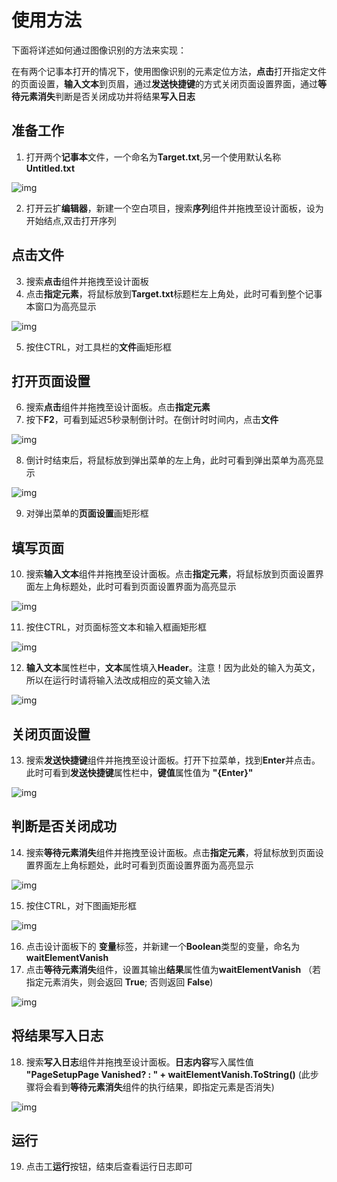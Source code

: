 # 使用方法

下面将详述如何通过图像识别的方法来实现：

在有两个记事本打开的情况下，使用图像识别的元素定位方法，**点击**打开指定文件的页面设置，**输入文本**到页眉，通过**发送快捷键**的方式关闭页面设置界面，通过**等待元素消失**判断是否关闭成功并将结果**写入日志**


## 准备工作
1. 打开两个**记事本**文件，一个命名为**Target.txt**,另一个使用默认名称**Untitled.txt**

![img](https://docimages.blob.core.chinacloudapi.cn/images/Amanda/Tutorial/OCR/TwoNotepad.png)

2. 打开云扩**编辑器**，新建一个空白项目，搜索**序列**组件并拖拽至设计面板，设为开始结点,双击打开序列


## 点击文件
3. 搜索**点击**组件并拖拽至设计面板
4. 点击**指定元素**，将鼠标放到**Target.txt**标题栏左上角处，此时可看到整个记事本窗口为高亮显示

![img](https://docimages.blob.core.chinacloudapi.cn/images/Amanda/Tutorial/OCR/HighlightTitle.png)

5. 按住CTRL，对工具栏的**文件**画矩形框


## 打开页面设置
6. 搜索**点击**组件并拖拽至设计面板。点击**指定元素**
7. 按下**F2**，可看到延迟5秒录制倒计时。在倒计时时间内，点击**文件** 

![img](https://docimages.blob.core.chinacloudapi.cn/images/Amanda/Tutorial/OCR/Delay.png)

8. 倒计时结束后，将鼠标放到弹出菜单的左上角，此时可看到弹出菜单为高亮显示

![img](https://docimages.blob.core.chinacloudapi.cn/images/Amanda/Tutorial/OCR/HighlightPageSetup.png) 

9. 对弹出菜单的**页面设置**画矩形框


## 填写页面
10. 搜索**输入文本**组件并拖拽至设计面板。点击**指定元素**，将鼠标放到页面设置界面左上角标题处，此时可看到页面设置界面为高亮显示

![img](https://docimages.blob.core.chinacloudapi.cn/images/Amanda/Tutorial/OCR/Header.png)

11.  按住CTRL，对页面标签文本和输入框画矩形框

![img](https://docimages.blob.core.chinacloudapi.cn/images/Amanda/Tutorial/OCR/DrewLabelAndInput.png)

12. **输入文本**属性栏中，**文本**属性填入**Header**。注意！因为此处的输入为英文，所以在运行时请将输入法改成相应的英文输入法

![img](https://docimages.blob.core.chinacloudapi.cn/images/Amanda/Tutorial/OCR/InputHeaderProperty.png)



## 关闭页面设置
13. 搜索**发送快捷键**组件并拖拽至设计面板。打开下拉菜单，找到**Enter**并点击。此时可看到**发送快捷键**属性栏中，**键值**属性值为 **"{Enter}"**

![img](https://docimages.blob.core.chinacloudapi.cn/images/Amanda/Tutorial/OCR/SendHotkey.png)



## 判断是否关闭成功
14. 搜索**等待元素消失**组件并拖拽至设计面板。点击**指定元素**，将鼠标放到页面设置界面左上角标题处，此时可看到页面设置界面为高亮显示

![img](https://docimages.blob.core.chinacloudapi.cn/images/Amanda/Tutorial/OCR/Header.png)

15. 按住CTRL，对下图画矩形框

![img](https://docimages.blob.core.chinacloudapi.cn/images/Amanda/Tutorial/OCR/DrawPreview.png)

16. 点击设计面板下的 **变量**标签，并新建一个**Boolean**类型的变量，命名为**waitElementVanish**
17. 点击**等待元素消失**组件，设置其输出**结果**属性值为**waitElementVanish** （若指定元素消失，则会返回 **True**; 否则返回 **False**)

![img](https://docimages.blob.core.chinacloudapi.cn/images/Amanda/Tutorial/OCR/waitElementVanishVariable.png)



## 将结果写入日志
18. 搜索**写入日志**组件并拖拽至设计面板。**日志内容**写入属性值 **"PageSetupPage Vanished? : " + waitElementVanish.ToString()** (此步骤将会看到**等待元素消失**组件的执行结果，即指定元素是否消失)

![img](https://docimages.blob.core.chinacloudapi.cn/images/Amanda/Tutorial/OCR/Log.png)

## 运行
19. 点击工**运行**按钮，结束后查看运行日志即可

